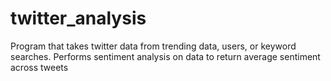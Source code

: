 # twitter_analysis
Program that takes twitter data from trending data, users, or keyword searches.
Performs sentiment analysis on data to return average sentiment across tweets
